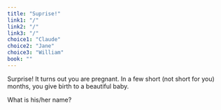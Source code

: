 ```yaml
---
title: "Suprise!"
link1: "/"
link2: "/"
link3: "/"
choice1: "Claude"
choice2: "Jane"
choice3: "William"
book: ""
---
```

Surprise! It turns out you are pregnant. In a few short (not short for you) months, you give birth to a beautiful baby. 

What is his/her name?